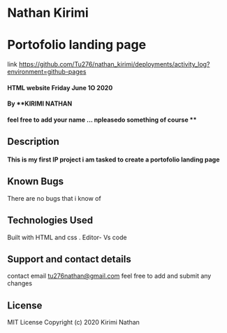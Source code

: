 # Nathan Kirimi
# Portofolio landing page
link https://github.com/Tu276/nathan_kirimi/deployments/activity_log?environment=github-pages
#### HTML website Friday June 1O 2020
#### By **KIRIMI NATHAN 
#### feel free to add your name ... npleasedo something of course **
## Description
#### This is my first IP project i am tasked to create a portofolio landing page    

## Known Bugs
There are no bugs that i know of  
## Technologies Used
Built with HTML and css . Editor- Vs code 
## Support and contact details
contact email tu276nathan@gmail.com   feel free to add and submit any changes 
## License
MIT License
Copyright (c) 2020 Kirimi Nathan 
  
